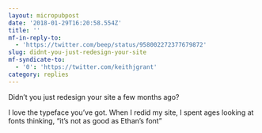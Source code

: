 ```yaml
---
layout: micropubpost
date: '2018-01-29T16:20:58.554Z'
title: ''
mf-in-reply-to:
  - 'https://twitter.com/beep/status/958002272377679872'
slug: didnt-you-just-redesign-your-site
mf-syndicate-to:
  - '0': 'https://twitter.com/keithjgrant'
category: replies
---
```

Didn’t you just redesign your site a few months ago?

I love the typeface you’ve got. When I redid my site, I spent ages looking at fonts thinking, “it’s not as good as Ethan’s font”
